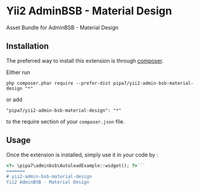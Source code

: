 
Yii2 AdminBSB - Material Design
===============================
Asset Bundle for AdminBSB - Material Design

Installation
------------

The preferred way to install this extension is through [composer](http://getcomposer.org/download/).

Either run

```
php composer.phar require --prefer-dist pipa7/yii2-admin-bsb-material-design "*"
```

or add

```
"pipa7/yii2-admin-bsb-material-design": "*"
```

to the require section of your `composer.json` file.


Usage
-----

Once the extension is installed, simply use it in your code by  :

```php
<?= \pipa7\adminbsb\AutoloadExample::widget(); ?>```
=======
# yii2-admin-bsb-material-design
Yii2 AdminBSB - Material Design

